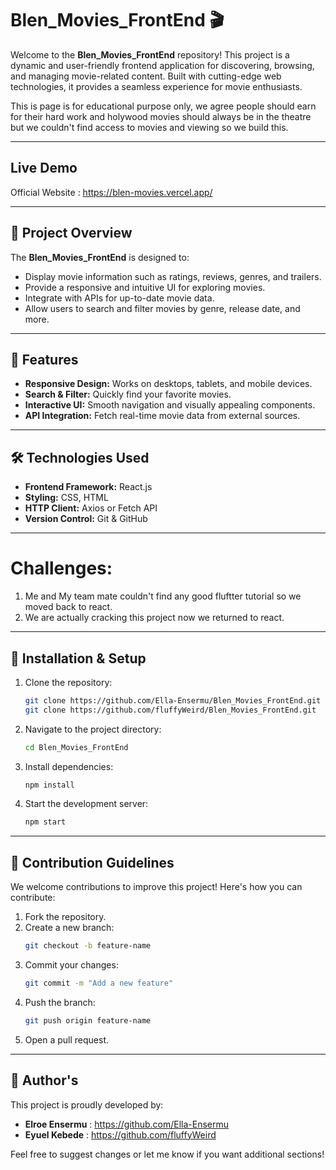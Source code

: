 
# Blen_Movies_FrontEnd 🎬

Welcome to the **Blen_Movies_FrontEnd** repository! This project is a dynamic and user-friendly frontend application for discovering, browsing, and managing movie-related content. Built with cutting-edge web technologies, it provides a seamless experience for movie enthusiasts. 

This is page is for educational purpose only, we agree people should earn for their hard work and holywood movies should always be in the theatre but we couldn't find access to movies and viewing so we build this. 

---

## Live Demo
Official Website : https://blen-movies.vercel.app/

---

## 📌 Project Overview

The **Blen_Movies_FrontEnd** is designed to:

- Display movie information such as ratings, reviews, genres, and trailers.
- Provide a responsive and intuitive UI for exploring movies.
- Integrate with APIs for up-to-date movie data.
- Allow users to search and filter movies by genre, release date, and more.

---

## 🚀 Features

- **Responsive Design:** Works on desktops, tablets, and mobile devices.
- **Search & Filter:** Quickly find your favorite movies.
- **Interactive UI:** Smooth navigation and visually appealing components.
- **API Integration:** Fetch real-time movie data from external sources.

---

## 🛠️ Technologies Used

- **Frontend Framework:** React.js
- **Styling:** CSS, HTML
- **HTTP Client:** Axios or Fetch API
- **Version Control:** Git & GitHub


---

# Challenges: 
1. Me and My team mate couldn't find any good fluftter tutorial so we moved back to react. 
2. We are actually cracking this project now we returned to react.
---

## 🔧 Installation & Setup

1. Clone the repository:
   ```bash
   git clone https://github.com/Ella-Ensermu/Blen_Movies_FrontEnd.git
   git clone https://github.com/fluffyWeird/Blen_Movies_FrontEnd.git
   ```
2. Navigate to the project directory:
   ```bash
   cd Blen_Movies_FrontEnd
   ```
3. Install dependencies:
   ```bash
   npm install
   ```
4. Start the development server:
   ```bash
   npm start
   ```

---

## 🌟 Contribution Guidelines

We welcome contributions to improve this project! Here's how you can contribute:

1. Fork the repository.
2. Create a new branch:
   ```bash
   git checkout -b feature-name
   ```
3. Commit your changes:
   ```bash
   git commit -m "Add a new feature"
   ```
4. Push the branch:
   ```bash
   git push origin feature-name
   ```
5. Open a pull request.

---

## 👥 Author's

This project is proudly developed by:

- **Elroe Ensermu** : https://github.com/Ella-Ensermu
- **Eyuel Kebede** : https://github.com/fluffyWeird

Feel free to suggest changes or let me know if you want additional sections!

